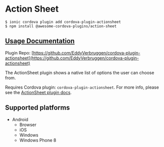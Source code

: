 # Action Sheet

```
$ ionic cordova plugin add cordova-plugin-actionsheet
$ npm install @awesome-cordova-plugins/action-sheet
```

## [Usage Documentation](https://danielsogl.gitbook.io/awesome-cordova-plugins/plugins/action-sheet/)

Plugin Repo: [https://github.com/EddyVerbruggen/cordova-plugin-actionsheet](https://github.com/EddyVerbruggen/cordova-plugin-actionsheet)

The ActionSheet plugin shows a native list of options the user can choose from.

Requires Cordova plugin: `cordova-plugin-actionsheet`. For more info, please see the [ActionSheet plugin docs](https://github.com/EddyVerbruggen/cordova-plugin-actionsheet).

## Supported platforms

- Android
  - Browser
  - iOS
  - Windows
  - Windows Phone 8
  


